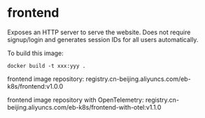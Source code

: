 # frontend
Exposes an HTTP server to serve the website. Does not require signup/login and generates session IDs for all users automatically.

To build this image:
```
docker build -t xxx:yyy .
```
frontend image repository: registry.cn-beijing.aliyuncs.com/eb-k8s/frontend:v1.0.0

frontend image repository with OpenTelemetry: registry.cn-beijing.aliyuncs.com/eb-k8s/frontend-with-otel:v1.1.0